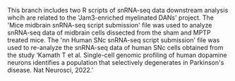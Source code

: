 This branch includes two R scripts of snRNA-seq data downstream analysis whcih are related to the 'Jam3-enriched myelinated DANs' project.
The 'Mice midbrain snRNA-seq script submission' file was used to analyze snRNA-seq data of midbrain cells dissected from the sham and MPTP treated mice.
The 'nn Human SNc snRNA-seq script submission' file was used to re-analyze the snRNA-seq data of human SNc cells obtained from the study ‘Kamath T et al. Single-cell genomic profiling of human dopamine neurons identifies a population that selectively degenerates in Parkinson's disease. Nat Neurosci, 2022.’
